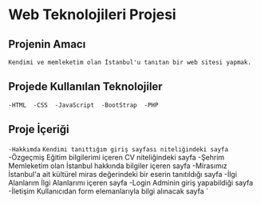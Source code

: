 # Web Teknolojileri Projesi

## Projenin Amacı <br/>
`Kendimi ve memleketim olan İstanbul'u tanıtan bir web sitesi yapmak.`

## Projede Kullanılan Teknolojiler <br/>
`-HTML  -CSS  -JavaScript  -BootStrap  -PHP`

## Proje İçeriği
`-Hakkımda`
  `Kendimi tanıttığım giriş sayfası niteliğindeki sayfa`
-Özgeçmiş
  Eğitim bilgilerimi içeren CV niteliğindeki sayfa
-Şehrim
  Memleketim olan İstanbul hakkında bilgiler içeren sayfa
-Mirasımız
  İstanbul'a ait kültürel miras değerindeki bir eserin tanıtıldığı sayfa
-İlgi Alanlarım
  İlgi Alanlarımı içeren sayfa
-Login
  Adminin giriş yapabildiği sayfa
-İletişim
  Kullanıcıdan form elemanlarıyla bilgi alınacak sayfa
`
